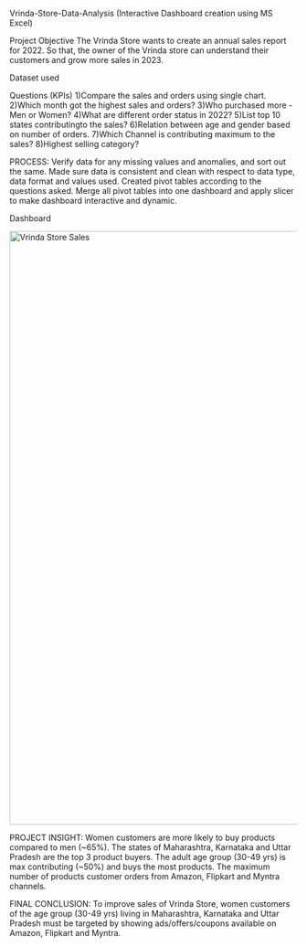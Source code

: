 Vrinda-Store-Data-Analysis (Interactive Dashboard creation using MS Excel)

Project Objective
The Vrinda Store wants to create an annual sales report for 2022. So that, the owner of the Vrinda store can understand their customers and grow more sales in 2023.

Dataset used



Questions (KPIs)
1)Compare the sales and orders using single chart.
2)Which month got the highest sales and orders?
3)Who purchased more - Men or Women?
4)What are different order status in 2022?
5)List top 10 states contributingto the sales?
6)Relation between age and gender based on number of orders.
7)Which Channel is contributing maximum to the sales?
8)Highest selling category?

PROCESS:
Verify data for any missing values and anomalies, and sort out the same.
Made sure data is consistent and clean with respect to data type, data format and values used.
Created pivot tables according to the questions asked.
Merge all pivot tables into one dashboard and apply slicer to make dashboard interactive and dynamic.


Dashboard

<img width="1039" alt="Vrinda Store Sales" src="https://github.com/Vaishnavi-b12/EXCEL-DASHBOARD-/assets/131941299/287d09c0-d88a-4133-9a2b-d405020ec8b4">

PROJECT INSIGHT:
Women customers are more likely to buy products compared to men (~65%).
The states of Maharashtra, Karnataka and Uttar Pradesh are the top 3 product buyers.
The adult age group (30-49 yrs) is max contributing (~50%) and buys the most products.
The maximum number of products customer orders from Amazon, Flipkart and Myntra channels.

FINAL CONCLUSION:
To improve sales of Vrinda Store, women customers of the age group (30-49 yrs) living in Maharashtra, Karnataka and Uttar Pradesh must be targeted by showing ads/offers/coupons available on Amazon, Flipkart and Myntra.
